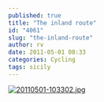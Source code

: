 ```yaml
---
published: true
title: "The inland route"
id: "4061"
slug: "the-inland-route"
author: rv
date: 2011-05-01 08:33
categories: Cycling
tags: sicily
---
```

<a href="https://s3.amazonaws.com/cfwblog/uploads/2011/05/20110501-103302.jpg"><img src="https://s3.amazonaws.com/cfwblog/uploads/2011/05/20110501-103302.jpg" alt="20110501-103302.jpg" class="alignnone size-full" /></a>